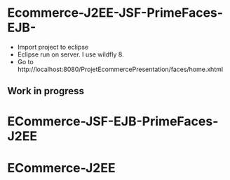 # Ecommerce-J2EE-JSF-PrimeFaces-EJB-
* Import project to eclipse 
* Eclipse run on server. I use wildfly 8.
* Go to http://localhost:8080/ProjetEcommercePresentation/faces/home.xhtml

## Work in progress
# ECommerce-JSF-EJB-PrimeFaces-J2EE
# ECommerce-J2EE
